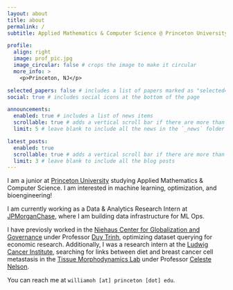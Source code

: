 ```yaml
---
layout: about
title: about
permalink: /
subtitle: Applied Mathematics & Computer Science @ Princeton University

profile:
  align: right
  image: prof_pic.jpg
  image_circular: false # crops the image to make it circular
  more_info: >
    <p>Princeton, NJ</p>

selected_papers: false # includes a list of papers marked as "selected={true}"
social: true # includes social icons at the bottom of the page

announcements:
  enabled: true # includes a list of news items
  scrollable: true # adds a vertical scroll bar if there are more than 3 news items
  limit: 5 # leave blank to include all the news in the `_news` folder

latest_posts:
  enabled: true
  scrollable: true # adds a vertical scroll bar if there are more than 3 new posts items
  limit: 3 # leave blank to include all the blog posts
---
```


I am a junior at [Princeton University](https://orfe.princeton.edu/) studying Applied Mathematics & Computer Science. I am interested in machine learning, optimization, and bioengineering!

I am currently working as a Data & Analytics Research Intern at [JPMorganChase](https://www.jpmorganchase.com/), where I am building data infrastructure for ML Ops.

I have previosly worked in the [Niehaus Center for Globalization and Governance](https://niehaus.princeton.edu/) under Professor [Duy Trinh](https://duydtrinh.com/), optimizing dataset querying for economic research. Additionally, I was a research intern at the [Ludwig Cancer Institute](https://ludwigcancer.princeton.edu/), searching for links between diet and breast cancer cell metastasis in the [Tissue Morphodynamics Lab](https://cmngroup.princeton.edu/) under Professor [Celeste Nelson](https://cmngroup.princeton.edu/Celeste.htm).

You can reach me at `williamoh [at] princeton [dot] edu`.
